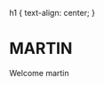 <!DOCTYPE html>
<html>
<head>

  
  h1 {
  text-align: center;
}

 </head> 
 
  <body>
  
  <h1><b>MARTIN</b></h1>
  <p>Welcome martin </p>

</body>

</html>
